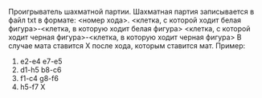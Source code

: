 Проигрыватель шахматной партии. Шахматная партия записывается в файл txt
в формате: 
<номер хода>. <клетка, с которой ходит белая фигура>-<клетка, в которую ходит белая фигура> <клетка, с которой ходит черная фигура>-<клетка, в которую ходит черная фигура>
В случае мата ставится X после хода, которым ставится мат.
Пример:
1. e2-e4 e7-e5
2. d1-h5 b8-c6
3. f1-c4 g8-f6
4. h5-f7 X
